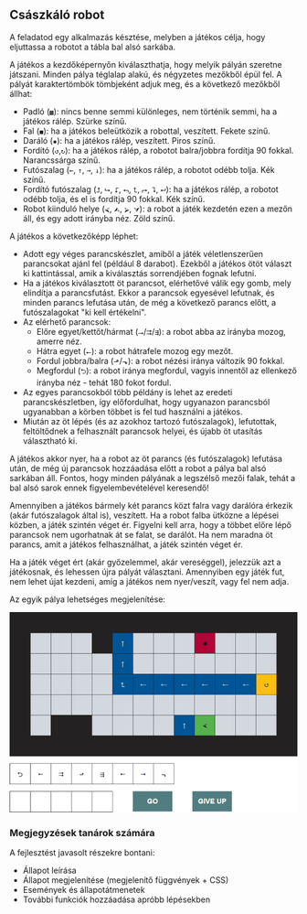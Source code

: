 ## Császkáló robot

A feladatod egy alkalmazás késztése, melyben a játékos célja, hogy eljuttassa a robotot a tábla bal alsó sarkába.

A játékos a kezdőképernyőn kiválaszthatja, hogy melyik pályán szeretne játszani. Minden pálya téglalap alakú, és négyzetes mezőkből épül fel. A pályát karaktertömbök tömbjeként adjuk meg, és a következő mezőkből állhat:
- Padló (`▩`): nincs benne semmi különleges, nem történik semmi, ha a játékos rálép. Szürke színű.
- Fal (`◼`): ha a játékos beleütközik a robottal, veszített. Fekete színű.
- Daráló (`✹`): ha a játékos rálép, veszített. Piros színű.
- Fordító (`↺`,`↻`): ha a játékos rálép, a robotot balra/jobbra fordítja 90 fokkal. Narancssárga színű.
- Futószalag (`←`, `↑`, `→`, `↓`): ha a játékos rálép, a robotot odébb tolja. Kék színű.
- Fordító futószalag (`⮥`, `⮡`, `⮦`, `⮢`, `⮤`, `⮣`, `⮧`, `⮠`): ha a játékos rálép, a robotot odébb tolja, és el is fordítja 90 fokkal. Kék színű.
- Robot kiinduló helye (`⮘`, `⮙`, `⮚`, `⮛`): a robot a játék kezdetén ezen a mezőn áll, és egy adott irányba néz. Zöld színű.

A játékos a következőképp léphet:
- Adott egy véges parancskészlet, amiből a játék véletlenszerűen parancsokat ajánl fel (például 8 darabot). Ezekből a játékos ötöt választ ki kattintással, amik a kiválasztás sorrendjében fognak lefutni. 
- Ha a játékos kiválasztott öt parancsot, elérhetővé válik egy gomb, mely elindítja a parancsfutást. Ekkor a parancsok egyesével lefutnak, és minden parancs lefutása után, de még a következő parancs előtt, a futószalagokat "ki kell értékelni".
- Az elérhető parancsok:
    - Előre egyet/kettőt/hármat (`⭢`/`⮆`/`⇶`): a robot abba az irányba mozog, amerre néz.
    - Hátra egyet (`⭠`): a robot hátrafele mozog egy mezőt.
    - Fordul jobbra/balra (`⬏`/`⬎`): a robot nézési iránya változik 90 fokkal.
    - Megfordul (`⮌`): a robot iránya megfordul, vagyis innentől az ellenkező irányba néz - tehát 180 fokot fordul.
- Az egyes parancsokból több példány is lehet az eredeti parancskészletben, így előfordulhat, hogy ugyanazon parancsból ugyanabban a körben többet is fel tud használni a játékos.
- Miután az öt lépés (és az azokhoz tartozó futószalagok), lefutottak, feltöltődnek a felhasznált parancsok helyei, és újabb öt utasítás választható ki.

A játékos akkor nyer, ha a robot az öt parancs (és futószalagok) lefutása után, de még új parancsok hozzáadása előtt a robot a pálya bal alsó sarkában áll. Fontos, hogy minden pályának a legszélső mezői falak, tehát a bal alsó sarok ennek figyelembevételével keresendő!

Amennyiben a játékos bármely két parancs közt falra vagy darálóra érkezik (akár futószalagok által is), veszített. Ha a robot falba ütközne a lépései közben, a játék szintén véget ér. Figyelni kell arra, hogy a többet előre lépő parancsok nem ugorhatnak át se falat, se darálót. Ha nem maradna öt parancs, amit a játékos felhasználhat, a játék szintén véget ér.

Ha a játék véget ért (akár győzelemmel, akár vereséggel), jelezzük azt a játékosnak, és lehessen újra pályát választani. Amennyiben egy játék fut, nem lehet újat kezdeni, amíg a játékos nem nyer/veszít, vagy fel nem adja.

Az egyik pálya lehetséges megjelenítése:

<div class="align:center">

  ![A játéktér](tasks/moving-robot/assets/main-map.png)

</div>

### Megjegyzések tanárok számára

A fejlesztést javasolt részekre bontani:

- Állapot leírása
- Állapot megjelenítése (megjelenítő függvények + CSS)
- Események és állapotátmenetek
- További funkciók hozzáadása apróbb lépésekben